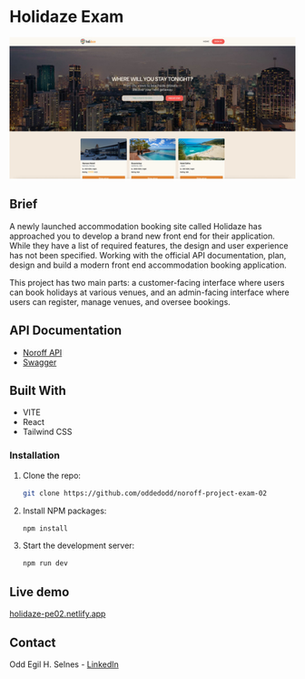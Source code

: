 # Holidaze Exam

![Holidaze Cover](/src/assets/screenshot.jpg)

## Brief

A newly launched accommodation booking site called Holidaze has approached you to develop a brand new front end for their application. While they have a list of required features, the design and user experience has not been specified. Working with the official API documentation, plan, design and build a modern front end accommodation booking application.

This project has two main parts: a customer-facing interface where users can book holidays at various venues, and an admin-facing interface where users can register, manage venues, and oversee bookings.

## API Documentation

- [Noroff API](https://docs.noroff.dev/docs/v2)
- [Swagger](https://v2.api.noroff.dev/docs/static/index.html)

## Built With

- VITE
- React
- Tailwind CSS

### Installation

1. Clone the repo:
   ```bash
   git clone https://github.com/oddedodd/noroff-project-exam-02
   ```
2. Install NPM packages:
   ```bash
   npm install
   ```
3. Start the development server:
   ```bash
   npm run dev
   ```

## Live demo
[holidaze-pe02.netlify.app](https://holidaze-pe02.netlify.app/)

## Contact

Odd Egil H. Selnes - [LinkedIn](https://www.linkedin.com/in/oddegilhselnes/)